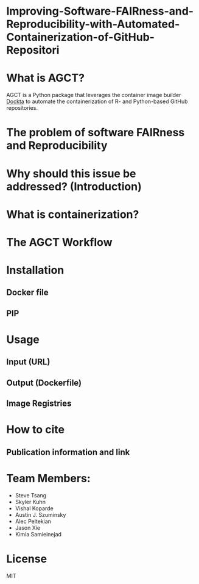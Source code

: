 
# Improving-Software-FAIRness-and-Reproducibility-with-Automated-Containerization-of-GitHub-Repositori

# What is AGCT?
AGCT is a Python package that leverages the container image builder [Dockta](https://github.com/stencila/dockta) to automate the containerization of R- and Python-based GitHub repositories.

# The problem of software FAIRness and Reproducibility

# Why should this issue be addressed? (Introduction)

# What is containerization?

# The AGCT Workflow

# Installation
## Docker file
## PIP

# Usage
## Input (URL)
## Output (Dockerfile)
## Image Registries

# How to cite
## Publication information and link

# Team Members:
* Steve Tsang
* Skyler Kuhn
* Vishal Koparde
* Austin J. Szuminsky
* Alec Peltekian
* Jason Xie
* Kimia Samieinejad
# License
MIT
